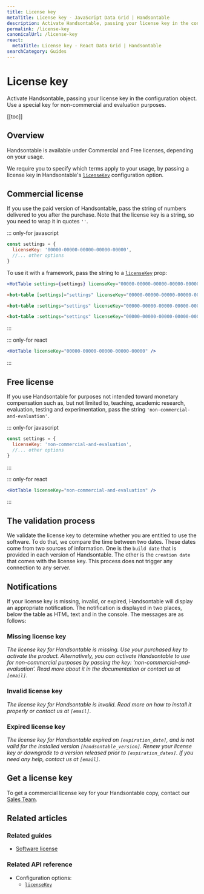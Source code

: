 ```yaml
---
title: License key
metaTitle: License key - JavaScript Data Grid | Handsontable
description: Activate Handsontable, passing your license key in the configuration object. Use a special key for non-commercial and evaluation purposes.
permalink: /license-key
canonicalUrl: /license-key
react:
  metaTitle: License key - React Data Grid | Handsontable
searchCategory: Guides
---
```


# License key

Activate Handsontable, passing your license key in the configuration object. Use a special key for non-commercial and evaluation purposes.

[[toc]]

## Overview

Handsontable is available under Commercial and Free licenses, depending on your usage.

We require you to specify which terms apply to your usage, by passing a license key in Handsontable's [`licenseKey`](@/api/options.md#licensekey) configuration option.

## Commercial license

If you use the paid version of Handsontable, pass the string of numbers delivered to you after the purchase. Note that the license key is a string, so you need to wrap it in quotes `''`.

::: only-for javascript
```js
const settings = {
  licenseKey: '00000-00000-00000-00000-00000',
  //... other options
}
```

To use it with a framework, pass the string to a [`licenseKey`](@/api/options.md#licensekey) prop:

<code-group>
<code-block title="React" active>

```jsx
<HotTable settings={settings} licenseKey="00000-00000-00000-00000-00000" />
```

</code-block>
<code-block title="Angular">

```html
<hot-table [settings]="settings" licenseKey="00000-00000-00000-00000-00000"></hot-table>
```

</code-block>
<code-block title="Vue 2">

```html
<hot-table :settings="settings" licenseKey="00000-00000-00000-00000-00000" />
```

</code-block>
<code-block title="Vue 3">

```html
<hot-table :settings="settings" licenseKey="00000-00000-00000-00000-00000" />
```

</code-block>
</code-group>
:::

::: only-for react

```jsx
<HotTable licenseKey="00000-00000-00000-00000-00000" />
```

:::

## Free license

If you use Handsontable for purposes not intended toward monetary compensation such as, but not limited to, teaching, academic research, evaluation, testing and experimentation, pass the string  `'non-commercial-and-evaluation'`.

::: only-for javascript
```js
const settings = {
  licenseKey: 'non-commercial-and-evaluation',
  //... other options
}
```
:::

::: only-for react

```jsx
<HotTable licenseKey="non-commercial-and-evaluation" />
```

:::

## The validation process

We validate the license key to determine whether you are entitled to use the software. To do that, we compare the time between two dates. These dates come from two sources of information. One is the `build date` that is provided in each version of Handsontable. The other is the `creation date` that comes with the license key. This process does not trigger any connection to any server.

## Notifications

If your license key is missing, invalid, or expired, Handsontable will display an appropriate notification. The notification is displayed in two places, below the table as HTML text and in the console. The messages are as follows:

### Missing license key

_The license key for Handsontable is missing. Use your purchased key to activate the product. Alternatively, you can activate Handsontable to use for non-commercial purposes by passing the key: ‘non-commercial-and-evaluation’.  Read more about it in the documentation or contact us at `[email]`._

### Invalid license key

_The license key for Handsontable is invalid.  Read more on how to install it properly or contact us at `[email]`._

### Expired license key

_The license key for Handsontable expired on `[expiration_date]`, and is not valid for the installed version `[handsontable_version]`.  Renew your license key or downgrade to a version released prior to `[expiration_dates]`. If you need any help, contact us at `[email]`._

## Get a license key

To get a commercial license key for your Handsontable copy, contact our [Sales Team](https://handsontable.com/get-a-quote).

## Related articles

### Related guides

- [Software license](@/guides/technical-specification/software-license.md)

### Related API reference

- Configuration options:
  - [`licenseKey`](@/api/options.md#licensekey)
